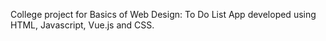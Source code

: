 College project for Basics of Web Design: To Do List App developed using HTML, Javascript, Vue.js and CSS.
